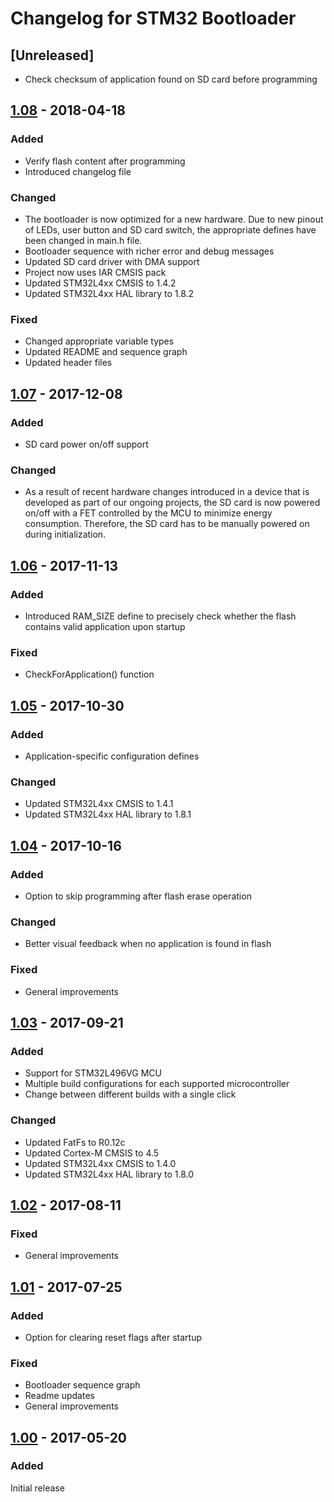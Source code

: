 # Changelog for STM32 Bootloader

## [Unreleased]
- Check checksum of application found on SD card before programming


## [1.08](https://github.com/akospasztor/stm32-bootloader/releases/tag/v1.08) - 2018-04-18
### Added
- Verify flash content after programming
- Introduced changelog file
### Changed
- The bootloader is now optimized for a new hardware. Due to new pinout of LEDs, user button and SD card switch, the appropriate defines have been changed in main.h file.
- Bootloader sequence with richer error and debug messages
- Updated SD card driver with DMA support
- Project now uses IAR CMSIS pack
- Updated STM32L4xx CMSIS to 1.4.2
- Updated STM32L4xx HAL library to 1.8.2
### Fixed
- Changed appropriate variable types
- Updated README and sequence graph
- Updated header files


## [1.07](https://github.com/akospasztor/stm32-bootloader/releases/tag/v1.07) - 2017-12-08
### Added
- SD card power on/off support
### Changed
- As a result of recent hardware changes introduced in a device that is developed as part of our ongoing projects, the SD card is now powered on/off with a FET controlled by the MCU to minimize energy consumption. Therefore, the SD card has to be manually powered on during initialization.


## [1.06](https://github.com/akospasztor/stm32-bootloader/releases/tag/v1.06) - 2017-11-13
### Added
- Introduced RAM_SIZE define to precisely check whether the flash contains valid application upon startup
### Fixed
- CheckForApplication() function


## [1.05](https://github.com/akospasztor/stm32-bootloader/releases/tag/v1.05) - 2017-10-30
### Added
- Application-specific configuration defines
### Changed
- Updated STM32L4xx CMSIS to 1.4.1
- Updated STM32L4xx HAL library to 1.8.1


## [1.04](https://github.com/akospasztor/stm32-bootloader/releases/tag/v1.04) - 2017-10-16
### Added
- Option to skip programming after flash erase operation
### Changed
- Better visual feedback when no application is found in flash
### Fixed
- General improvements


## [1.03](https://github.com/akospasztor/stm32-bootloader/releases/tag/v1.03) - 2017-09-21
### Added
- Support for STM32L496VG MCU
- Multiple build configurations for each supported microcontroller
- Change between different builds with a single click
### Changed
- Updated FatFs to R0.12c
- Updated Cortex-M CMSIS to 4.5
- Updated STM32L4xx CMSIS to 1.4.0
- Updated STM32L4xx HAL library to 1.8.0


## [1.02](https://github.com/akospasztor/stm32-bootloader/releases/tag/v1.02) - 2017-08-11
### Fixed
- General improvements


## [1.01](https://github.com/akospasztor/stm32-bootloader/releases/tag/v1.01) - 2017-07-25
### Added
- Option for clearing reset flags after startup
### Fixed
- Bootloader sequence graph
- Readme updates
- General improvements


## [1.00](https://github.com/akospasztor/stm32-bootloader/releases/tag/v1.00) - 2017-05-20
### Added
Initial release
